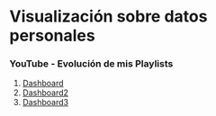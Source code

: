 # Visualización sobre datos personales
### YouTube - Evolución de mis Playlists

1. [Dashboard](https://biancabalzarini.github.io/infovis/DatosPersonales/Dashboard.html)
2. [Dashboard2](https://biancabalzarini.github.io/infovis/DatosPersonales/Dashboard2.html)
3. [Dashboard3](https://biancabalzarini.github.io/infovis/DatosPersonales/Dashboard3.html)
